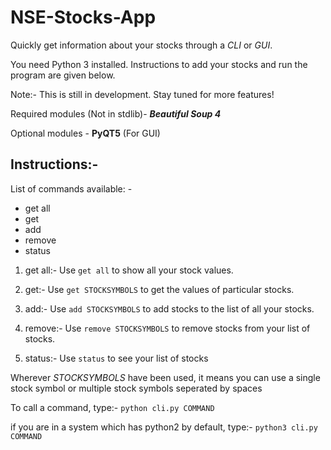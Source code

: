 # NSE-Stocks-App
Quickly get information about your stocks through a *CLI* or *GUI*.

You need Python 3 installed. Instructions to add your stocks and run the program are given below.

Note:- This is still in development. Stay tuned for more features!

Required modules (Not in stdlib)-
  ***Beautiful Soup 4***
  
Optional modules -
  **PyQT5** (For GUI)

## Instructions:-
 List of commands available: -
   - get all
   - get
   - add
   - remove
   - status

   1) get all:-
     Use `get all` to show all your stock values.

   2) get:-
     Use `get STOCKSYMBOLS` to get the values of particular stocks.

   3) add:-
     Use `add STOCKSYMBOLS` to add stocks to the list of all your stocks.

   4) remove:-
     Use `remove STOCKSYMBOLS` to remove stocks from your list of stocks.

   5) status:-
     Use `status` to see your list of stocks

 Wherever *STOCKSYMBOLS* have been used, it means you can use a single stock symbol or multiple stock symbols seperated by spaces

 To call a command, type:-
   `python cli.py COMMAND`

 if you are in a system which has python2 by default, type:-
   `python3 cli.py COMMAND`
